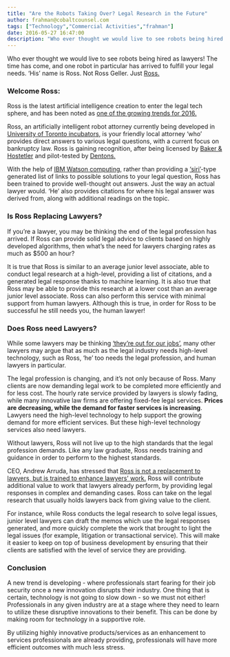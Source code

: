 ```yaml
---
title: "Are the Robots Taking Over? Legal Research in the Future"
author: frahman@cobaltcounsel.com
tags: ["Technology","Commercial Activities","frahman"]
date: 2016-05-27 16:47:00
description: "Who ever thought we would live to see robots being hired as lawyers! The time has come, and one robot in particular has arrived to fulfill your legal needs. ‘His’ name is Ross. Not Ross Geller. Just Ross."
---
```




Who ever thought we would live to see robots being hired as lawyers! The time has come, and one robot in particular has arrived to fulfill your legal needs. ‘His’ name is Ross. Not Ross Geller. Just [Ross.](http://www.rossintelligence.com/lawyers)

 

 

### Welcome Ross:

Ross is the latest artificial intelligence creation to enter the legal tech sphere, and has been noted as [one of the growing trends for 2016.](http://www.slaw.ca/2016/02/02/the-year-end-roundup-trends-in-legal-technology/)

Ross, an artificially intelligent robot attorney currently being developed in [University of Toronto incubators](http://entrepreneurs.utoronto.ca/accelerators/), is your friendly local attorney ‘who’ provides direct answers to various legal questions, with a current focus on bankruptcy law. Ross is gaining recognition, after being licensed by [Baker & Hostetler](http://www.bakerlaw.com/) and pilot-tested by [Dentons.](http://www.dentons.com/)

With the help of [IBM Watson computing](http://www.ibm.com/smarterplanet/us/en/ibmwatson/), rather than providing a [‘siri’](http://www.apple.com/ca/ios/siri/)-type generated list of links to possible solutions to your legal question, Ross has been trained to provide well-thought out answers. Just the way an actual lawyer would. ‘He’ also provides citations for where his legal answer was derived from, along with additional readings on the topic.

 

### Is Ross Replacing Lawyers?

If you’re a lawyer, you may be thinking the end of the legal profession has arrived. If Ross can provide solid legal advice to clients based on highly developed algorithms, then what’s the need for lawyers charging rates as much as $500 an hour?

It is true that Ross is similar to an average junior level associate, able to conduct legal research at a high-level, providing a list of citations, and a generated legal response thanks to machine learning. It is also true that Ross may be able to provide this research at a lower cost than an average junior level associate. Ross can also perform this service with minimal support from human lawyers. Although this is true, in order for Ross to be successful he still needs you, the human lawyer!

 

### Does Ross need Lawyers?

While some lawyers may be thinking [‘they’re out for our jobs’](http://elitedaily.com/news/firm-hired-robot-lawyer/1491892/), many other lawyers may argue that as much as the legal industry needs high-level technology, such as Ross, ‘he’ too needs the legal profession, and human lawyers in particular.

The legal profession is changing, and it’s not only because of Ross. Many clients are now demanding legal work to be completed more efficiently and for less cost. The hourly rate service provided by lawyers is slowly fading, while many innovative law firms are offering fixed-fee legal services. **Prices are decreasing, while the demand for faster services is increasing**. Lawyers need the high-level technology to help support the growing demand for more efficient services. But these high-level technology services also need lawyers.

Without lawyers, Ross will not live up to the high standards that the legal profession demands. Like any law graduate, Ross needs training and guidance in order to perform to the highest standards.

CEO, Andrew Arruda, has stressed that [Ross is not a replacement to lawyers, but is trained to enhance lawyers’ work.](http://www.canadianbusiness.com/innovation/meet-the-artificial-intelligence-tech-your-company-can-use-today/) Ross will contribute additional value to work that lawyers already perform, by providing legal responses in complex and demanding cases. Ross can take on the legal research that usually holds lawyers back from giving value to the client.

 



For instance, while Ross conducts the legal research to solve legal issues, junior level lawyers can draft the memos which use the legal responses generated, and more quickly complete the work that brought to light the legal issues (for example, litigation or transactional service). This will make it easier to keep on top of business development by ensuring that their clients are satisfied with the level of service they are providing.

 

### Conclusion

A new trend is developing - where professionals start fearing for their job security once a new innovation disrupts their industry. One thing that is certain, technology is not going to slow down - so we must not either!  Professionals in any given industry are at a stage where they need to learn to utilize these disruptive innovations to their benefit. This can be done by making room for technology in a supportive role. 

By utilizing highly innovative products/services as an enhancement to services professionals are already providing, professionals will have more efficient outcomes with much less stress.
